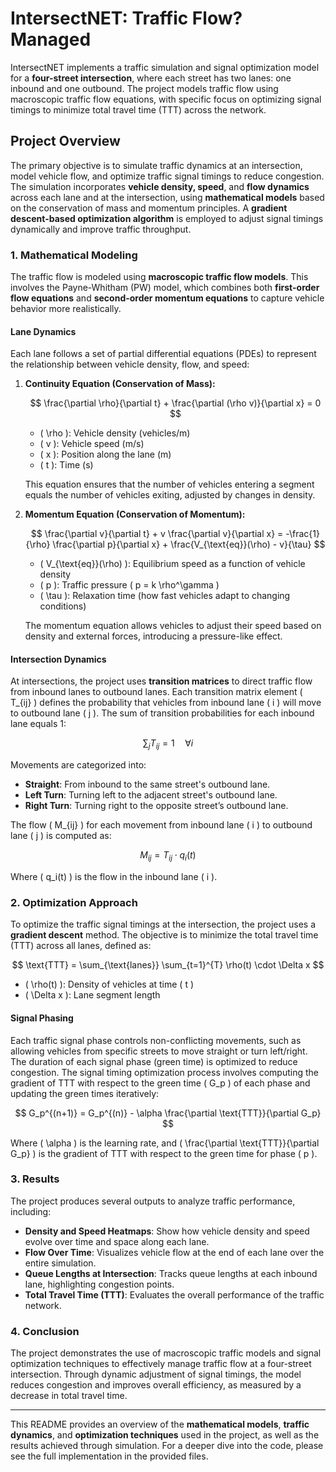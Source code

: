 # IntersectNET: Traffic Flow? Managed

IntersectNET implements a traffic simulation and signal optimization model for a **four-street intersection**, where each street has two lanes: one inbound and one outbound. The project models traffic flow using macroscopic traffic flow equations, with specific focus on optimizing signal timings to minimize total travel time (TTT) across the network.

## Project Overview

The primary objective is to simulate traffic dynamics at an intersection, model vehicle flow, and optimize traffic signal timings to reduce congestion. The simulation incorporates **vehicle density, speed**, and **flow dynamics** across each lane and at the intersection, using **mathematical models** based on the conservation of mass and momentum principles. A **gradient descent-based optimization algorithm** is employed to adjust signal timings dynamically and improve traffic throughput.

### 1. Mathematical Modeling

The traffic flow is modeled using **macroscopic traffic flow models**. This involves the Payne-Whitham (PW) model, which combines both **first-order flow equations** and **second-order momentum equations** to capture vehicle behavior more realistically.

#### Lane Dynamics

Each lane follows a set of partial differential equations (PDEs) to represent the relationship between vehicle density, flow, and speed:

1. **Continuity Equation (Conservation of Mass):**

    $$
    \frac{\partial \rho}{\partial t} + \frac{\partial (\rho v)}{\partial x} = 0
    $$
    
   - \( \rho \): Vehicle density (vehicles/m)
   - \( v \): Vehicle speed (m/s)
   - \( x \): Position along the lane (m)
   - \( t \): Time (s)
   
   This equation ensures that the number of vehicles entering a segment equals the number of vehicles exiting, adjusted by changes in density.

2. **Momentum Equation (Conservation of Momentum):**

    $$
    \frac{\partial v}{\partial t} + v \frac{\partial v}{\partial x} = -\frac{1}{\rho} \frac{\partial p}{\partial x} + \frac{V_{\text{eq}}(\rho) - v}{\tau}
    $$
    
   - \( V_{\text{eq}}(\rho) \): Equilibrium speed as a function of vehicle density
   - \( p \): Traffic pressure \( p = k \rho^\gamma \)
   - \( \tau \): Relaxation time (how fast vehicles adapt to changing conditions)

   The momentum equation allows vehicles to adjust their speed based on density and external forces, introducing a pressure-like effect.

#### Intersection Dynamics

At intersections, the project uses **transition matrices** to direct traffic flow from inbound lanes to outbound lanes. Each transition matrix element \( T_{ij} \) defines the probability that vehicles from inbound lane \( i \) will move to outbound lane \( j \). The sum of transition probabilities for each inbound lane equals 1:

$$
\sum_{j} T_{ij} = 1 \quad \forall i
$$

Movements are categorized into:
- **Straight**: From inbound to the same street's outbound lane.
- **Left Turn**: Turning left to the adjacent street's outbound lane.
- **Right Turn**: Turning right to the opposite street’s outbound lane.

The flow \( M_{ij} \) for each movement from inbound lane \( i \) to outbound lane \( j \) is computed as:

$$
M_{ij} = T_{ij} \cdot q_i(t)
$$

Where \( q_i(t) \) is the flow in the inbound lane \( i \).

### 2. Optimization Approach

To optimize the traffic signal timings at the intersection, the project uses a **gradient descent** method. The objective is to minimize the total travel time (TTT) across all lanes, defined as:

$$
\text{TTT} = \sum_{\text{lanes}} \sum_{t=1}^{T} \rho(t) \cdot \Delta x
$$

- \( \rho(t) \): Density of vehicles at time \( t \)
- \( \Delta x \): Lane segment length

#### Signal Phasing

Each traffic signal phase controls non-conflicting movements, such as allowing vehicles from specific streets to move straight or turn left/right. The duration of each signal phase (green time) is optimized to reduce congestion. The signal timing optimization process involves computing the gradient of TTT with respect to the green time \( G_p \) of each phase and updating the green times iteratively:

$$
G_p^{(n+1)} = G_p^{(n)} - \alpha \frac{\partial \text{TTT}}{\partial G_p}
$$

Where \( \alpha \) is the learning rate, and \( \frac{\partial \text{TTT}}{\partial G_p} \) is the gradient of TTT with respect to the green time for phase \( p \).

### 3. Results

The project produces several outputs to analyze traffic performance, including:
- **Density and Speed Heatmaps**: Show how vehicle density and speed evolve over time and space along each lane.
- **Flow Over Time**: Visualizes vehicle flow at the end of each lane over the entire simulation.
- **Queue Lengths at Intersection**: Tracks queue lengths at each inbound lane, highlighting congestion points.
- **Total Travel Time (TTT)**: Evaluates the overall performance of the traffic network.

### 4. Conclusion

The project demonstrates the use of macroscopic traffic models and signal optimization techniques to effectively manage traffic flow at a four-street intersection. Through dynamic adjustment of signal timings, the model reduces congestion and improves overall efficiency, as measured by a decrease in total travel time.

---

This README provides an overview of the **mathematical models**, **traffic dynamics**, and **optimization techniques** used in the project, as well as the results achieved through simulation. For a deeper dive into the code, please see the full implementation in the provided files.

